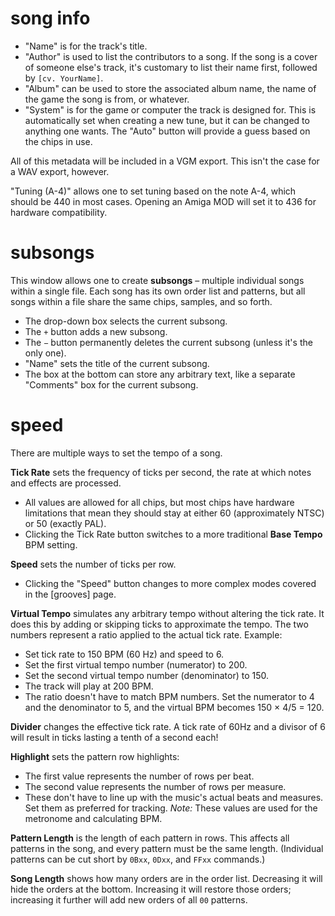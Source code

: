# song info

- "Name" is for the track's title.
- "Author" is used to list the contributors to a song. If the song is a cover of someone else's track, it's customary to list their name first, followed by `[cv. YourName]`.
- "Album" can be used to store the associated album name, the name of the game the song is from, or whatever.
- "System" is for the game or computer the track is designed for. This is automatically set when creating a new tune, but it can be changed to anything one wants. The "Auto" button will provide a guess based on the chips in use.

All of this metadata will be included in a VGM export. This isn't the case for a WAV export, however.

"Tuning (A-4)" allows one to set tuning based on the note A-4, which should be 440 in most cases. Opening an Amiga MOD will set it to 436 for hardware compatibility.

# subsongs

This window allows one to create **subsongs** – multiple individual songs within a single file. Each song has its own order list and patterns, but all songs within a file share the same chips, samples, and so forth.

- The drop-down box selects the current subsong.
- The `+` button adds a new subsong.
- The `−` button permanently deletes the current subsong (unless it's the only one).
- "Name" sets the title of the current subsong.
- The box at the bottom can store any arbitrary text, like a separate "Comments" box for the current subsong.

# speed

There are multiple ways to set the tempo of a song.

**Tick Rate** sets the frequency of ticks per second, the rate at which notes and effects are processed.
- All values are allowed for all chips, but most chips have hardware limitations that mean they should stay at either 60 (approximately NTSC) or 50 (exactly PAL).
- Clicking the Tick Rate button switches to a more traditional **Base Tempo** BPM setting.

**Speed** sets the number of ticks per row.
- Clicking the "Speed" button changes to more complex modes covered in the [grooves] page.

**Virtual Tempo** simulates any arbitrary tempo without altering the tick rate. It does this by adding or skipping ticks to approximate the tempo. The two numbers represent a ratio applied to the actual tick rate. Example:
- Set tick rate to 150 BPM (60 Hz) and speed to 6.
- Set the first virtual tempo number (numerator) to 200.
- Set the second virtual tempo number (denominator) to 150.
- The track will play at 200 BPM.
- The ratio doesn't have to match BPM numbers. Set the numerator to 4 and the denominator to 5, and the virtual BPM becomes 150 × 4/5 = 120.

**Divider** changes the effective tick rate. A tick rate of 60Hz and a divisor of 6 will result in ticks lasting a tenth of a second each!

**Highlight** sets the pattern row highlights:
- The first value represents the number of rows per beat.
- The second value represents the number of rows per measure.
- These don't have to line up with the music's actual beats and measures. Set them as preferred for tracking. _Note:_ These values are used for the metronome and calculating BPM.

**Pattern Length** is the length of each pattern in rows. This affects all patterns in the song, and every pattern must be the same length. (Individual patterns can be cut short by `0Bxx`, `0Dxx`, and `FFxx` commands.)

**Song Length** shows how many orders are in the order list. Decreasing it will hide the orders at the bottom. Increasing it will restore those orders; increasing it further will add new orders of all `00` patterns.
